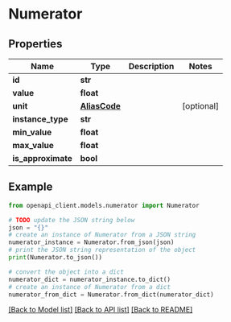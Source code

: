 # Numerator


## Properties

Name | Type | Description | Notes
------------ | ------------- | ------------- | -------------
**id** | **str** |  | 
**value** | **float** |  | 
**unit** | [**AliasCode**](AliasCode.md) |  | [optional] 
**instance_type** | **str** |  | 
**min_value** | **float** |  | 
**max_value** | **float** |  | 
**is_approximate** | **bool** |  | 

## Example

```python
from openapi_client.models.numerator import Numerator

# TODO update the JSON string below
json = "{}"
# create an instance of Numerator from a JSON string
numerator_instance = Numerator.from_json(json)
# print the JSON string representation of the object
print(Numerator.to_json())

# convert the object into a dict
numerator_dict = numerator_instance.to_dict()
# create an instance of Numerator from a dict
numerator_from_dict = Numerator.from_dict(numerator_dict)
```
[[Back to Model list]](../README.md#documentation-for-models) [[Back to API list]](../README.md#documentation-for-api-endpoints) [[Back to README]](../README.md)


